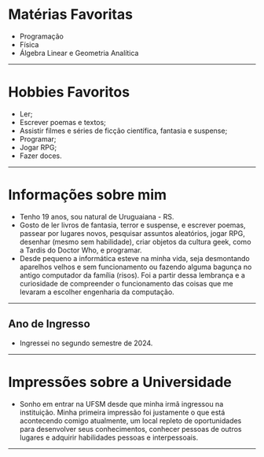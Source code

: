# Matérias Favoritas
- Programação
- Física
- Álgebra Linear e Geometria Analítica
---
# Hobbies Favoritos
- Ler;
- Escrever poemas e textos;
- Assistir filmes e séries de ficção científica, fantasia e suspense;
- Programar;
- Jogar RPG;
- Fazer doces.
---
# Informações sobre mim
- Tenho 19 anos, sou natural de Uruguaiana - RS.
- Gosto de ler livros de fantasia, terror e suspense, e escrever poemas, passear por lugares novos, pesquisar assuntos aleatórios, jogar RPG, desenhar (mesmo sem habilidade), criar objetos da cultura geek, como a Tardis do Doctor Who, e programar.
- Desde pequeno a informática esteve na minha vida, seja desmontando aparelhos velhos e sem funcionamento ou fazendo alguma bagunça no antigo computador da família (risos). Foi a partir dessa lembrança e a curiosidade de compreender o funcionamento das coisas que me levaram a escolher engenharia da computação.
---
## Ano de Ingresso
- Ingressei no segundo semestre de 2024.
---
# Impressões sobre a Universidade
- Sonho em entrar na UFSM desde que minha irmã ingressou na instituição. Minha primeira impressão foi justamente o que está acontecendo comigo atualmente, um local repleto de oportunidades para desenvolver seus conhecimentos, conhecer pessoas de outros lugares e adquirir habilidades pessoas e interpessoais.
---
